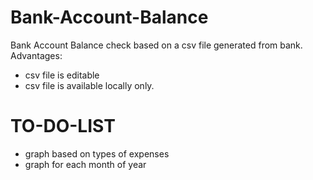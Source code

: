# Bank-Account-Balance
Bank Account Balance check based on a csv file generated from bank. 
Advantages:
- csv file is editable
- csv file is available locally only. 
# TO-DO-LIST
- graph based on types of expenses
- graph for each month of year
